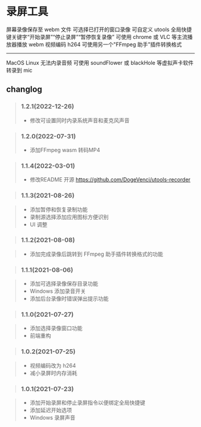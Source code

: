 # 录屏工具

屏幕录像保存至 webm 文件
可选择已打开的窗口录像
可自定义 utools 全局快捷键关键字“开始录屏”“停止录屏”“暂停恢复录像”
可使用 chrome 或 VLC 等主流播放器播放 webm
视频编码 h264 可使用另一个"FFmpeg 助手"插件转换格式

---

MacOS Linux 无法内录音频 可使用 soundFlower 或 blackHole 等虚拟声卡软件转录到 mic

## changlog
> ### 1.2.1(2022-12-26)
> - 修改可设置同时内录系统声音和麦克风声音

> ### 1.2.0(2022-07-31)
> - 添加FFmpeg wasm 转码MP4

> ### 1.1.4(2022-03-01)
> - 修改README 开源 https://github.com/DogeVenci/utools-recorder

> ### 1.1.3(2021-08-26)

> - 添加暂停和恢复录制功能
> - 录制源选择添加应用图标方便识别
> - UI 调整

> ### 1.1.2(2021-08-08)

> - 添加完成录像后跳转到 FFmpeg 助手插件转换格式的功能

> ### 1.1.1(2021-08-06)

> - 添加可选择录像保存目录功能
> - Windows 添加录音开关
> - 添加后台录像时错误弹出提示功能

> ### 1.1.0(2021-07-27)

> - 添加选择录像窗口功能
> - 前端重构

> ### 1.0.2(2021-07-25)

> - 视频编码改为 h264
> - 减小录屏时内存消耗

> ### 1.0.1(2021-07-23)

> - 添加开始录屏和停止录屏指令以便绑定全局快捷键
> - 添加延迟开始选项
> - Windows 录屏声音
